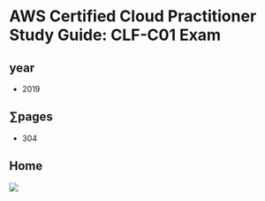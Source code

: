 # AWS Certified Cloud Practitioner Study Guide: CLF-C01 Exam

## year
* 2019

## ∑pages
* 304

## Home
[<img src="https://i.imgur.com/8NNUhXV.png">](https://i.imgur.com/8NNUhXV.png)
